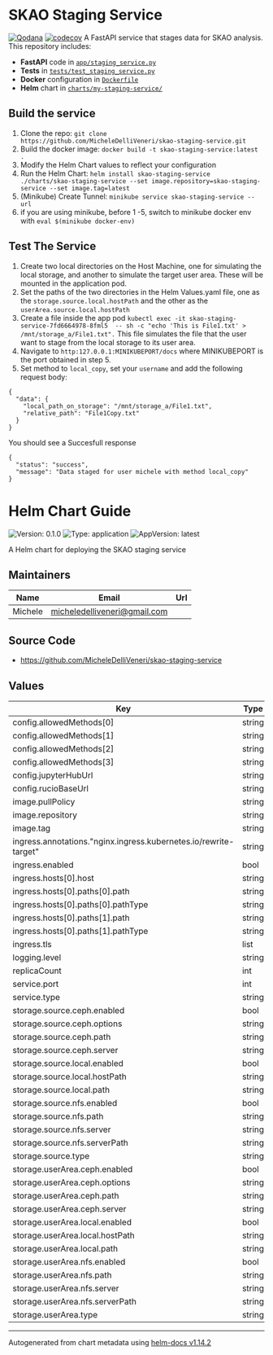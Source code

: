 # SKAO Staging Service

[![Qodana](https://github.com/MicheleDelliVeneri/skao-staging-service/actions/workflows/qodana_code_quality.yml/badge.svg)](https://github.com/MicheleDelliVeneri/skao-staging-service/actions/workflows/qodana_code_quality.yml)
[![codecov](https://codecov.io/gh/MicheleDelliVeneri/skao-staging-service/branch/main/graph/badge.svg?token=8MHP9PACXY)](https://codecov.io/gh/MicheleDelliVeneri/skao-staging-service)
A FastAPI service that stages data for SKAO analysis. This repository includes:

- **FastAPI** code in [`app/staging_service.py`](app/staging_service.py)
- **Tests** in [`tests/test_staging_service.py`](tests/test_staging_service.py)
- **Docker** configuration in [`Dockerfile`](Dockerfile)
- **Helm** chart in [`charts/my-staging-service/`](charts/my-staging-service/)

## Build the service 
1. Clone the repo: `git clone https://github.com/MicheleDelliVeneri/skao-staging-service.git`
2. Build the docker image: `docker build -t skao-staging-service:latest .`
3. Modify the Helm Chart values to reflect your configuration
4. Run the Helm Chart: `helm install skao-staging-service ./charts/skao-staging-service --set image.repository=skao-staging-service --set image.tag=latest
`
5. (Minikube) Create Tunnel: `minikube service skao-staging-service --url`
6. if you are using minikube, before 1 -5,  switch to minikube docker env with `eval $(minikube docker-env)
`
## Test The Service
1. Create two local directories on the Host Machine, one for simulating the local storage, and another to simulate the target user area. These will be mounted in the application pod.
2. Set the paths of the two directories in the Helm Values.yaml file, one as the `storage.source.local.hostPath` and the other as the `userArea.source.local.hostPath`
3. Create a file inside the app pod `kubectl exec -it skao-staging-service-7fd6664978-8fml5  -- sh -c "echo 'This is File1.txt' > /mnt/storage_a/File1.txt".` 
This file simulates the file that the user want to stage from the local storage to its user area. 
4. Navigate to `http:127.0.0.1:MINIKUBEPORT/docs` where MINIKUBEPORT is the port obtained in step 5. 
5. Set method to `local_copy`, set your `username` and add the following request body:
```
{
  "data": {
    "local_path_on_storage": "/mnt/storage_a/File1.txt",
    "relative_path": "File1Copy.txt"
  }
}
```
You should see a Succesfull response 
```
{
  "status": "success",
  "message": "Data staged for user michele with method local_copy"
}
```
# Helm Chart Guide

![Version: 0.1.0](https://img.shields.io/badge/Version-0.1.0-informational?style=flat-square) ![Type: application](https://img.shields.io/badge/Type-application-informational?style=flat-square) ![AppVersion: latest](https://img.shields.io/badge/AppVersion-latest-informational?style=flat-square)

A Helm chart for deploying the SKAO staging service

## Maintainers

| Name | Email | Url |
| ---- | ------ | --- |
| Michele | <micheledelliveneri@gmail.com> |  |

## Source Code

* <https://github.com/MicheleDelliVeneri/skao-staging-service>

## Values

| Key | Type | Default | Description |
|-----|------|---------|-------------|
| config.allowedMethods[0] | string | `"local_copy"` |  |
| config.allowedMethods[1] | string | `"local_symlink"` |  |
| config.allowedMethods[2] | string | `"direct_download"` |  |
| config.allowedMethods[3] | string | `"jupyter_copy"` |  |
| config.jupyterHubUrl | string | `"https://jupyterhub"` |  |
| config.rucioBaseUrl | string | `"https://rucio-instance"` |  |
| image.pullPolicy | string | `"IfNotPresent"` |  |
| image.repository | string | `"skao-staging-service"` |  |
| image.tag | string | `"latest"` |  |
| ingress.annotations."nginx.ingress.kubernetes.io/rewrite-target" | string | `"/"` |  |
| ingress.enabled | bool | `true` |  |
| ingress.hosts[0].host | string | `"staging-service.local"` |  |
| ingress.hosts[0].paths[0].path | string | `"/"` |  |
| ingress.hosts[0].paths[0].pathType | string | `"ImplementationSpecific"` |  |
| ingress.hosts[0].paths[1].path | string | `"/logs"` |  |
| ingress.hosts[0].paths[1].pathType | string | `"ImplementationSpecific"` |  |
| ingress.tls | list | `[]` |  |
| logging.level | string | `"DEBUG"` |  |
| replicaCount | int | `2` |  |
| service.port | int | `8000` |  |
| service.type | string | `"NodePort"` |  |
| storage.source.ceph.enabled | bool | `false` |  |
| storage.source.ceph.options | string | `"name=admin,secret=<secret>,rw"` |  |
| storage.source.ceph.path | string | `"/mnt/source-ceph"` |  |
| storage.source.ceph.server | string | `"ceph-source.example.com"` |  |
| storage.source.local.enabled | bool | `true` |  |
| storage.source.local.hostPath | string | `"/Volumes/FastStorage/storage_a"` |  |
| storage.source.local.path | string | `"/mnt/storage_a"` |  |
| storage.source.nfs.enabled | bool | `false` |  |
| storage.source.nfs.path | string | `"/mnt/source-nfs"` |  |
| storage.source.nfs.server | string | `"nfs-source.example.com"` |  |
| storage.source.nfs.serverPath | string | `"/source-nfs-exported-path"` |  |
| storage.source.type | string | `"local"` |  |
| storage.userArea.ceph.enabled | bool | `false` |  |
| storage.userArea.ceph.options | string | `"name=admin,secret=<secret>,rw"` |  |
| storage.userArea.ceph.path | string | `"/mnt/user-area-ceph"` |  |
| storage.userArea.ceph.server | string | `"ceph-user-area.example.com"` |  |
| storage.userArea.local.enabled | bool | `true` |  |
| storage.userArea.local.hostPath | string | `"/Volumes/FastStorage/user_areas"` |  |
| storage.userArea.local.path | string | `"/mnt/user_areas"` |  |
| storage.userArea.nfs.enabled | bool | `false` |  |
| storage.userArea.nfs.path | string | `"/mnt/user-area-nfs"` |  |
| storage.userArea.nfs.server | string | `"nfs-user-area.example.com"` |  |
| storage.userArea.nfs.serverPath | string | `"/user-area-nfs-exported-path"` |  |
| storage.userArea.type | string | `"local"` |  |

----------------------------------------------
Autogenerated from chart metadata using [helm-docs v1.14.2](https://github.com/norwoodj/helm-docs/releases/v1.14.2)